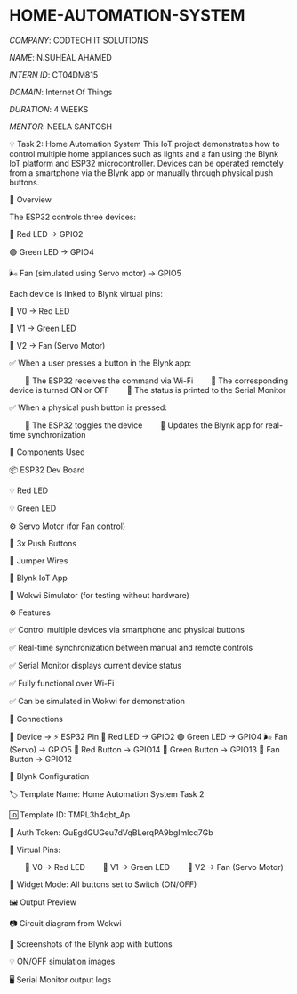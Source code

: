 # HOME-AUTOMATION-SYSTEM

*COMPANY*: CODTECH IT SOLUTIONS

*NAME*: N.SUHEAL AHAMED

*INTERN ID*: CT04DM815

*DOMAIN*: Internet Of Things

*DURATION*: 4 WEEKS

*MENTOR*: NEELA SANTOSH

💡 Task 2: Home Automation System 
This IoT project demonstrates how to control multiple home appliances such as lights and a fan using the Blynk IoT platform and ESP32 microcontroller. Devices can be operated remotely from a smartphone via the Blynk app or manually through physical push buttons.

📲 Overview

The ESP32 controls three devices:

🔴 Red LED → GPIO2

🟢 Green LED → GPIO4

🌬️ Fan (simulated using Servo motor) → GPIO5

Each device is linked to Blynk virtual pins:

🔹 V0 → Red LED

🔹 V1 → Green LED

🔹 V2 → Fan (Servo Motor)

✅ When a user presses a button in the Blynk app:

  🔸 The ESP32 receives the command via Wi-Fi
  🔸 The corresponding device is turned ON or OFF
  🔸 The status is printed to the Serial Monitor

✅ When a physical push button is pressed:

  🔸 The ESP32 toggles the device
  🔸 Updates the Blynk app for real-time synchronization

🧰 Components Used

📦 ESP32 Dev Board

💡 Red LED

💡 Green LED

⚙️ Servo Motor (for Fan control)

🔘 3x Push Buttons

🔌 Jumper Wires

📱 Blynk IoT App

🧪 Wokwi Simulator (for testing without hardware)

⚙️ Features

✅ Control multiple devices via smartphone and physical buttons

✅ Real-time synchronization between manual and remote controls

✅ Serial Monitor displays current device status

✅ Fully functional over Wi-Fi

✅ Can be simulated in Wokwi for demonstration

🔌 Connections

🔧 Device	 → ⚡ ESP32 Pin
🔴 Red LED	→ GPIO2
🟢 Green LED	→ GPIO4
🌬️ Fan (Servo) → 	GPIO5
🔘 Red Button	→ GPIO14
🔘 Green Button → GPIO13
🔘 Fan Button	→ GPIO12

📱 Blynk Configuration

🏷️ Template Name: Home Automation System Task 2

🆔 Template ID: TMPL3h4qbt_Ap

🔐 Auth Token: GuEgdGUGeu7dVqBLerqPA9bgImlcq7Gb

📲 Virtual Pins:

  🔹 V0 → Red LED
  🔹 V1 → Green LED
  🔹 V2 → Fan (Servo Motor)

🔘 Widget Mode: All buttons set to Switch (ON/OFF)

🖼️ Output Preview

📷 Circuit diagram from Wokwi

📱 Screenshots of the Blynk app with buttons

💡 ON/OFF simulation images

🖥️ Serial Monitor output logs

